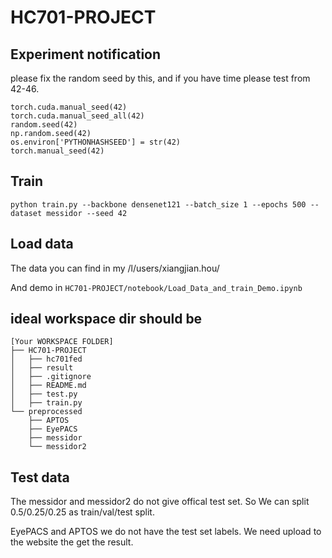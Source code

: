 # HC701-PROJECT

## Experiment notification
please fix the random seed by this, and if you have time please test from 42-46.
```
torch.cuda.manual_seed(42)
torch.cuda.manual_seed_all(42)
random.seed(42)
np.random.seed(42)
os.environ['PYTHONHASHSEED'] = str(42)
torch.manual_seed(42)
```

## Train

`python train.py --backbone densenet121 --batch_size 1 --epochs 500 --dataset messidor --seed 42`

## Load data
The data you can find in my /l/users/xiangjian.hou/

And demo in `HC701-PROJECT/notebook/Load_Data_and_train_Demo.ipynb`

## ideal workspace dir should be
    [Your WORKSPACE FOLDER]
    ├── HC701-PROJECT
    │   ├── hc701fed
    │   ├── result
    │   ├── .gitignore
    │   ├── README.md
    │   ├── test.py
    │   ├── train.py
    └── preprocessed
        ├── APTOS
        ├── EyePACS
        ├── messidor
        └── messidor2

## Test data

The messidor and messidor2 do not give offical test set. So We can split 0.5/0.25/0.25 as train/val/test split.

EyePACS and APTOS we do not have the test set labels. We need upload to the website the get the result.
